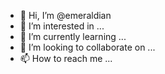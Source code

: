 - 👋 Hi, I’m @emeraldian
- 👀 I’m interested in ...
- 🌱 I’m currently learning ...
- 💞️ I’m looking to collaborate on ...
- 📫 How to reach me ...

<!---
emeraldian/emeraldian is a ✨ special ✨ repository because its `README.md` (this file) appears on your GitHub profile.
You can click the Preview link to take a look at your changes.
--->
